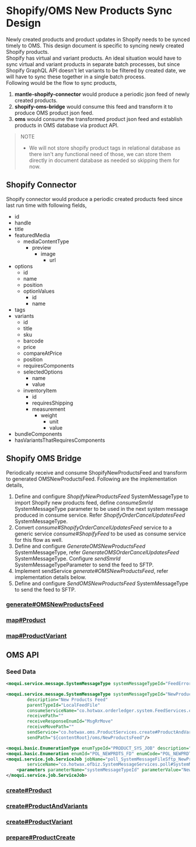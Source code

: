 # Shopify/OMS New Products Sync Design

Newly created products and product updates in Shopify needs to be synced timely to OMS. This design document is specific to syncing newly created Shopify products.  
Shopify has virtual and variant products. An ideal situation would have to sync virtual and variant products in separate batch processes, but since Shopify GraphQL API doesn't let variants to be filtered by created date, we will have to sync these together in a single batch process.  
Following would be the flow to sync products,
1. **mantle-shopify-connector** would produce a periodic json feed of newly created products.
2. **shopify-oms-bridge** would consume this feed and transform it to produce OMS product json feed.
3. **oms** would consume the transformed product json feed and establish products in OMS database via product API.

> NOTE
> - We will not store shopify product tags in relational database as there isn't any functional need of those, we can store them directly in document database as needed so skipping them for now.

## Shopify Connector
Shopify connector would produce a periodic created products feed since last run time with following fields,
* id
* handle
* title
* featuredMedia
  * mediaContentType
    * preview 
      * image
        * url
* options
  * id
  * name
  * position
  * optionValues
    * id
    * name
* tags
* variants
  * id
  * title
  * sku
  * barcode
  * price
  * compareAtPrice
  * position
  * requiresComponents
  * selectedOptions
    * name
    * value
  * inventoryItem
    * id
    * requiresShipping
    * measurement
      * weight
        * unit
        * value
* bundleComponents
* hasVariantsThatRequiresComponents

## Shopify OMS Bridge

Periodically receive and consume ShopifyNewProductsFeed and transform to generated OMSNewProductsFeed.
Following are the implementation details,
1. Define and configure *ShopifyNewProductsFeed* SystemMessageType to import Shopify new products feed, define *consumeSmrId* SystemMessageType parameter to be used in the next system message produced in consume service. Refer *ShopifyOrderCancelUpdatesFeed* SystemMessageType.
2. Convert *consume#ShopifyOrderCancelUpdatesFeed* service to a generic service *consume#ShopifyFeed* to be used as consume service for this flow as well.
3. Define and configure *GenerateOMSNewProductsFeed* SystemMessageType, refer *GenerateOMSOrderCancelUpdatesFeed* SystemMessageType. Configure *sendSmrId* SystemMessageTypeParameter to send the feed to SFTP.
4. Implement sendService *generate#OMSNewProductsFeed*, refer implementation details below.
5. Define and configure *SendOMSNewProductsFeed* SystemMessageType to send the feed to SFTP.

### [generate#OMSNewProductsFeed](generateOMSNewProductsFeed.md)

### [map#Product](mapProduct.md)

### [map#ProductVariant](mapProductVariant.md)

## OMS API

### Seed Data
```xml
<moqui.service.message.SystemMessageType systemMessageTypeId="FeedErrorFile"/>

<moqui.service.message.SystemMessageType systemMessageTypeId="NewProductsFeed"
        description="New Products Feed"
        parentTypeId="LocalFeedFile"
        consumeServiceName="co.hotwax.orderledger.system.FeedServices.consume#OMSFeedSystemMessage"
        receivePath=""
        receiveResponseEnumId="MsgRrMove"
        receiveMovePath=""
        sendService="co.hotwax.oms.ProductServices.create#ProductAndVariants"
        sendPath="${contentRoot}/oms/NewProductsFeed"/>

<moqui.basic.EnumerationType enumTypeId="PRODUCT_SYS_JOB" description="Product Jobs"/>
<moqui.basic.Enumeration enumId="POL_NEWPRDTS_FD" enumCode="POL_NEWPRDTS_FD" description="Poll New Products Feed" enumTypeId="PRODUCT_SYS_JOB"/>
<moqui.service.job.ServiceJob jobName="poll_SystemMessageFileSftp_NewProductsFeed" jobTypeEnumId="POL_NEWPRDTS_FD" description="Poll New Products Feed"
        serviceName="co.hotwax.ofbiz.SystemMessageServices.poll#SystemMessageFileSftp" cronExpression="0 0 * * * ?" paused="Y">
    <parameters parameterName="systemMessageTypeId" parameterValue="NewProductsFeed"/>
</moqui.service.job.ServiceJob>
```

### [create#Product](../oms/createProduct.md)

### [create#ProductAndVariants](createProductAndVariants.md)

### [create#ProductVariant](createProductVariant.md)

### [prepare#ProductCreate](prepareProductCreate.md)

